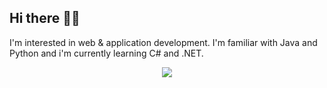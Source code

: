 ## Hi there 👋🏽

I'm interested in web & application development. I'm familiar with Java and Python and i'm currently learning C# and .NET.

<div align="center">
<img src="https://github.com/stndn0/stndn0/blob/main/g1.gif" />
</div>
